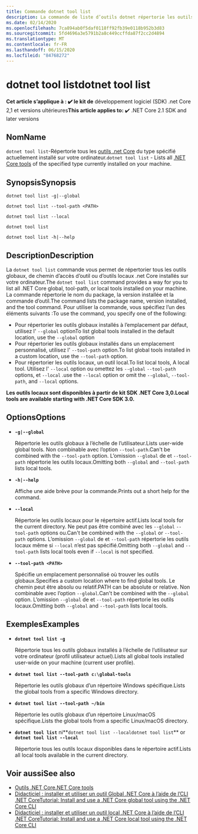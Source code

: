```yaml
---
title: Commande dotnet tool list
description: La commande de liste d’outils dotnet répertorie les outils .NET Core qui sont installés sur votre ordinateur.
ms.date: 02/14/2020
ms.openlocfilehash: 7ca894ab0f5daf0118ff92fb39e0118b952b3d83
ms.sourcegitcommit: 5fd4696a3e5791b2a8c449ccffda87f2cc2d4894
ms.translationtype: MT
ms.contentlocale: fr-FR
ms.lasthandoff: 06/15/2020
ms.locfileid: "84768272"
---
```

# <a name="dotnet-tool-list"></a><span data-ttu-id="b1fbf-103">dotnet tool list</span><span class="sxs-lookup"><span data-stu-id="b1fbf-103">dotnet tool list</span></span>

<span data-ttu-id="b1fbf-104">**Cet article s’applique à : ✔️ le kit de** développement logiciel (SDK) .net Core 2,1 et versions ultérieures</span><span class="sxs-lookup"><span data-stu-id="b1fbf-104">**This article applies to:** ✔️ .NET Core 2.1 SDK and later versions</span></span>

## <a name="name"></a><span data-ttu-id="b1fbf-105">Nom</span><span class="sxs-lookup"><span data-stu-id="b1fbf-105">Name</span></span>

<span data-ttu-id="b1fbf-106">`dotnet tool list`-Répertorie tous les [outils .net Core](global-tools.md) du type spécifié actuellement installé sur votre ordinateur.</span><span class="sxs-lookup"><span data-stu-id="b1fbf-106">`dotnet tool list` - Lists all [.NET Core tools](global-tools.md) of the specified type currently installed on your machine.</span></span>

## <a name="synopsis"></a><span data-ttu-id="b1fbf-107">Synopsis</span><span class="sxs-lookup"><span data-stu-id="b1fbf-107">Synopsis</span></span>

```dotnetcli
dotnet tool list -g|--global

dotnet tool list --tool-path <PATH>

dotnet tool list --local

dotnet tool list

dotnet tool list -h|--help
```

## <a name="description"></a><span data-ttu-id="b1fbf-108">Description</span><span class="sxs-lookup"><span data-stu-id="b1fbf-108">Description</span></span>

<span data-ttu-id="b1fbf-109">La `dotnet tool list` commande vous permet de répertorier tous les outils globaux, de chemin d’accès d’outil ou d’outils locaux .net Core installés sur votre ordinateur.</span><span class="sxs-lookup"><span data-stu-id="b1fbf-109">The `dotnet tool list` command provides a way for you to list all .NET Core global, tool-path, or local tools installed on your machine.</span></span> <span data-ttu-id="b1fbf-110">La commande répertorie le nom du package, la version installée et la commande d’outil.</span><span class="sxs-lookup"><span data-stu-id="b1fbf-110">The command lists the package name, version installed, and the tool command.</span></span>  <span data-ttu-id="b1fbf-111">Pour utiliser la commande, vous spécifiez l’un des éléments suivants :</span><span class="sxs-lookup"><span data-stu-id="b1fbf-111">To use the command, you specify one of the following:</span></span>

* <span data-ttu-id="b1fbf-112">Pour répertorier les outils globaux installés à l’emplacement par défaut, utilisez l' `--global` option</span><span class="sxs-lookup"><span data-stu-id="b1fbf-112">To list global tools installed in the default location, use the `--global` option</span></span>
* <span data-ttu-id="b1fbf-113">Pour répertorier les outils globaux installés dans un emplacement personnalisé, utilisez l' `--tool-path` option.</span><span class="sxs-lookup"><span data-stu-id="b1fbf-113">To list global tools installed in a custom location, use the `--tool-path` option.</span></span>
* <span data-ttu-id="b1fbf-114">Pour répertorier les outils locaux, un outil local.</span><span class="sxs-lookup"><span data-stu-id="b1fbf-114">To list local tools, A local tool.</span></span> <span data-ttu-id="b1fbf-115">Utilisez l' `--local` option ou omettez les `--global` `--tool-path` options, et `--local` .</span><span class="sxs-lookup"><span data-stu-id="b1fbf-115">use the `--local` option or omit the `--global`, `--tool-path`, and `--local` options.</span></span>

<span data-ttu-id="b1fbf-116">**Les outils locaux sont disponibles à partir de kit SDK .NET Core 3,0.**</span><span class="sxs-lookup"><span data-stu-id="b1fbf-116">**Local tools are available starting with .NET Core SDK 3.0.**</span></span>

## <a name="options"></a><span data-ttu-id="b1fbf-117">Options</span><span class="sxs-lookup"><span data-stu-id="b1fbf-117">Options</span></span>

- **`-g|--global`**

  <span data-ttu-id="b1fbf-118">Répertorie les outils globaux à l’échelle de l’utilisateur.</span><span class="sxs-lookup"><span data-stu-id="b1fbf-118">Lists user-wide global tools.</span></span> <span data-ttu-id="b1fbf-119">Non combinable avec l’option `--tool-path`.</span><span class="sxs-lookup"><span data-stu-id="b1fbf-119">Can't be combined with the `--tool-path` option.</span></span> <span data-ttu-id="b1fbf-120">L’omission `--global` de et `--tool-path` répertorie les outils locaux.</span><span class="sxs-lookup"><span data-stu-id="b1fbf-120">Omitting both `--global` and `--tool-path` lists local tools.</span></span>

- **`-h|--help`**

  <span data-ttu-id="b1fbf-121">Affiche une aide brève pour la commande.</span><span class="sxs-lookup"><span data-stu-id="b1fbf-121">Prints out a short help for the command.</span></span>

- **`--local`**

  <span data-ttu-id="b1fbf-122">Répertorie les outils locaux pour le répertoire actif.</span><span class="sxs-lookup"><span data-stu-id="b1fbf-122">Lists local tools for the current directory.</span></span> <span data-ttu-id="b1fbf-123">Ne peut pas être combiné avec les `--global` `--tool-path` options ou.</span><span class="sxs-lookup"><span data-stu-id="b1fbf-123">Can't be combined with the `--global` or `--tool-path` options.</span></span> <span data-ttu-id="b1fbf-124">L’omission `--global` de et `--tool-path` répertorie les outils locaux même si `--local` n’est pas spécifié.</span><span class="sxs-lookup"><span data-stu-id="b1fbf-124">Omitting both `--global` and `--tool-path` lists local tools even if `--local` is not specified.</span></span>

- **`--tool-path <PATH>`**

  <span data-ttu-id="b1fbf-125">Spécifie un emplacement personnalisé où trouver les outils globaux.</span><span class="sxs-lookup"><span data-stu-id="b1fbf-125">Specifies a custom location where to find global tools.</span></span> <span data-ttu-id="b1fbf-126">Le chemin peut être absolu ou relatif.</span><span class="sxs-lookup"><span data-stu-id="b1fbf-126">PATH can be absolute or relative.</span></span> <span data-ttu-id="b1fbf-127">Non combinable avec l’option `--global`.</span><span class="sxs-lookup"><span data-stu-id="b1fbf-127">Can't be combined with the `--global` option.</span></span> <span data-ttu-id="b1fbf-128">L’omission `--global` de et `--tool-path` répertorie les outils locaux.</span><span class="sxs-lookup"><span data-stu-id="b1fbf-128">Omitting both `--global` and `--tool-path` lists local tools.</span></span>

## <a name="examples"></a><span data-ttu-id="b1fbf-129">Exemples</span><span class="sxs-lookup"><span data-stu-id="b1fbf-129">Examples</span></span>

- **`dotnet tool list -g`**

  <span data-ttu-id="b1fbf-130">Répertorie tous les outils globaux installés à l’échelle de l’utilisateur sur votre ordinateur (profil utilisateur actuel).</span><span class="sxs-lookup"><span data-stu-id="b1fbf-130">Lists all global tools installed user-wide on your machine (current user profile).</span></span>

- **`dotnet tool list --tool-path c:\global-tools`**

  <span data-ttu-id="b1fbf-131">Répertorie les outils globaux d’un répertoire Windows spécifique.</span><span class="sxs-lookup"><span data-stu-id="b1fbf-131">Lists the global tools from a specific Windows directory.</span></span>

- **`dotnet tool list --tool-path ~/bin`**

  <span data-ttu-id="b1fbf-132">Répertorie les outils globaux d’un répertoire Linux/macOS spécifique.</span><span class="sxs-lookup"><span data-stu-id="b1fbf-132">Lists the global tools from a specific Linux/macOS directory.</span></span>

- <span data-ttu-id="b1fbf-133">**`dotnet tool list`** ni**`dotnet tool list --local`**</span><span class="sxs-lookup"><span data-stu-id="b1fbf-133">**`dotnet tool list`** or **`dotnet tool list --local`**</span></span>

  <span data-ttu-id="b1fbf-134">Répertorie tous les outils locaux disponibles dans le répertoire actif.</span><span class="sxs-lookup"><span data-stu-id="b1fbf-134">Lists all local tools available in the current directory.</span></span>

## <a name="see-also"></a><span data-ttu-id="b1fbf-135">Voir aussi</span><span class="sxs-lookup"><span data-stu-id="b1fbf-135">See also</span></span>

- [<span data-ttu-id="b1fbf-136">Outils .NET Core</span><span class="sxs-lookup"><span data-stu-id="b1fbf-136">.NET Core tools</span></span>](global-tools.md)
- [<span data-ttu-id="b1fbf-137">Didacticiel : installer et utiliser un outil Global .NET Core à l’aide de l’CLI .NET Core</span><span class="sxs-lookup"><span data-stu-id="b1fbf-137">Tutorial: Install and use a .NET Core global tool using the .NET Core CLI</span></span>](global-tools-how-to-use.md)
- [<span data-ttu-id="b1fbf-138">Didacticiel : installer et utiliser un outil local .NET Core à l’aide de l’CLI .NET Core</span><span class="sxs-lookup"><span data-stu-id="b1fbf-138">Tutorial: Install and use a .NET Core local tool using the .NET Core CLI</span></span>](local-tools-how-to-use.md)
